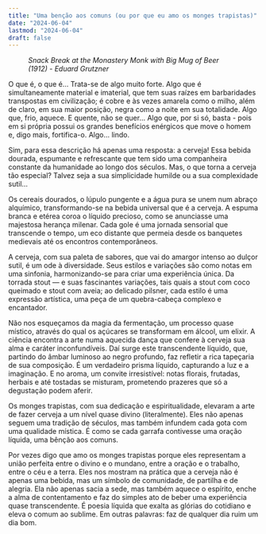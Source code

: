 ```yaml
---
title: "Uma benção aos comuns (ou por que eu amo os monges trapistas)"
date: "2024-06-04"
lastmod: "2024-06-04"
draft: false
---
```


<figure>
    <img src="https://github.com/vszanetti/blog/blob/main/content/IMAGES/content/IMAGES/il_fullxfull.3457810687_ta8s.avif"
         alt=""><figcaption><i>Snack Break at the Monastery Monk with Big Mug of Beer (1912) - Eduard Grutzner</i></figcaption>
</figure>

O que é, o que é... Trata-se de algo muito forte. Algo que é simultaneamente material e imaterial, que tem suas raízes em barbaridades transpostas em civilização; é cobre e às vezes amarela como o milho, além de claro, em sua maior posição, negra como a noite em sua totalidade. Algo que, frio, aquece. E quente, não se quer... Algo que, por si só, basta - pois em si própria possui os grandes benefícios enérgicos que move o homem e, digo mais, fortifica-o. Algo... lindo.

Sim, para essa descrição há apenas uma resposta: a cerveja! Essa bebida dourada, espumante e refrescante que tem sido uma companheira constante da humanidade ao longo dos séculos. Mas, o que torna a cerveja tão especial? Talvez seja a sua simplicidade humilde ou a sua complexidade sutil...

Os cereais dourados, o lúpulo pungente e a água pura se unem num abraço alquímico, transformando-se na bebida universal que é a cerveja. A espuma branca e etérea coroa o líquido precioso, como se anunciasse uma majestosa herança milenar. Cada gole é uma jornada sensorial que transcende o tempo, um eco distante que permeia desde os banquetes medievais até os encontros contemporâneos.

A cerveja, com sua paleta de sabores, que vai do amargor intenso ao dulçor sutil, é um ode à diversidade. Seus estilos e variações são como notas em uma sinfonia, harmonizando-se para criar uma experiência única. Da torrada stout — e suas fascinantes variações, tais quais a stout com coco queimado e stout com aveia; ao delicado pilsner, cada estilo é uma expressão artística, uma peça de um quebra-cabeça complexo e encantador.

Não nos esqueçamos da magia da fermentação, um processo quase místico, através do qual os açúcares se transformam em álcool, um elixir. A ciência encontra a arte numa aquecida dança que confere à cerveja sua alma e caráter inconfundíveis. Daí surge este transcendente líquido, que, partindo do âmbar luminoso ao negro profundo, faz refletir a rica tapeçaria de sua composição. É um verdadeiro prisma líquido, capturando a luz e a imaginação. E no aroma, um convite irresistível: notas florais, frutadas, herbais e até tostadas se misturam, prometendo prazeres que só a degustação podem aferir.

Os monges trapistas, com sua dedicação e espiritualidade, elevaram a arte de fazer cerveja a um nível quase divino (literalmente). Eles não apenas seguem uma tradição de séculos, mas também infundem cada gota com uma qualidade mística. É como se cada garrafa contivesse uma oração líquida, uma bênção aos comuns.

Por vezes digo que amo os monges trapistas porque eles representam a união perfeita entre o divino e o mundano, entre a oração e o trabalho, entre o céu e a terra. Eles nos mostram na prática que a cerveja não é apenas uma bebida, mas um símbolo de comunidade, de partilha e de alegria. Ela não apenas sacia a sede, mas também aquece o espírito, enche a alma de contentamento e faz do simples ato de beber uma experiência quase transcendente. É poesia líquida que exalta as glórias do cotidiano e eleva o comum ao sublime. Em outras palavras: faz de qualquer dia ruim um dia bom.
